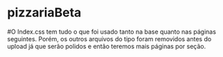 # pizzariaBeta
#O Index.css tem tudo o que foi usado tanto na base quanto nas páginas seguintes. Porém, os outros arquivos do tipo foram removidos antes do upload já que serão polidos e então teremos mais páginas por seção.

